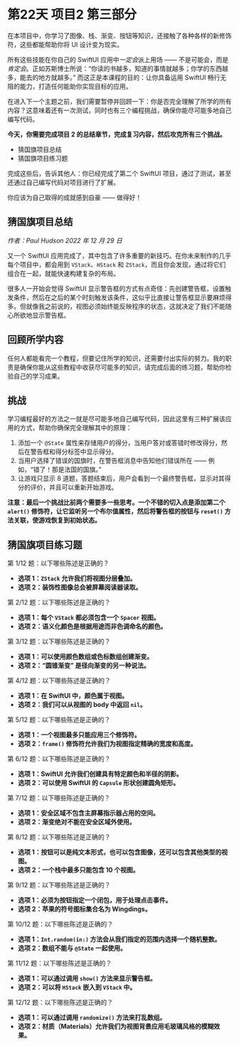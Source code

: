 # 第22天 项目2 第三部分

在本项目中，你学习了图像、栈、渐变、按钮等知识，还接触了各种各样的新修饰符，这些都能帮助你将 UI 设计变为现实。

所有这些技能在你自己的 SwiftUI 应用中*一定会*派上用场 —— 不是可能会，而是*肯定会*。正如苏斯博士所说：“你读的书越多，知道的事情就越多；你学的东西越多，能去的地方就越多。” 而这正是本课程的目的：让你具备运用 SwiftUI 畅行无阻的能力，打造任何能助你实现目标的应用。

在进入下一个主题之前，我们需要暂停并回顾一下：你是否完全理解了所学的所有内容？这意味着还有一次测试，同时也有三个编程挑战，确保你能尽可能多地自己编写代码。

**今天，你需要完成项目 2 的总结章节，完成复习内容，然后攻克所有三个挑战。**

- 猜国旗项目总结
- 猜国旗项目练习题

完成这些后，告诉其他人：你已经完成了第二个 SwiftUI 项目，通过了测试，甚至还通过自己编写代码对项目进行了扩展。

你应该为自己取得的成就感到自豪 —— 做得好！



## 猜国旗项目总结

*作者：Paul Hudson 2022 年 12 月 29 日*

又一个 SwiftUI 应用完成了，其中包含了许多重要的新技巧。在你未来制作的几乎每个项目中，都会用到 `VStack`、`HStack` 和 `ZStack`，而且你会发现，通过将它们组合在一起，就能快速构建复杂的布局。

很多人一开始会觉得 SwiftUI 显示警告框的方式有点奇怪：先创建警告框，设置触发条件，然后在之后的某个时刻触发该条件，这似乎比直接让警告框显示要麻烦得多。但就像我之前说的，视图必须始终能反映程序的状态，这就决定了我们不能随心所欲地显示警告框。

## 回顾所学内容

任何人都能看完一个教程，但要记住所学的知识，还需要付出实际的努力。我的职责是确保你能从这些教程中收获尽可能多的知识，请完成后面的练习题，帮助你检验自己的学习成果。

## 挑战

学习编程最好的方法之一就是尽可能多地自己编写代码，因此这里有三种扩展该应用的方式，帮助你确保完全理解其中的原理：

1. 添加一个 `@State` 属性来存储用户的得分，当用户答对或答错时修改得分，然后在警告框和得分标签中显示得分。
2. 当用户选择了错误的国旗时，在警告框消息中告知他们错误所在 —— 例如，“错了！那是法国的国旗。”
3. 让游戏只显示 8 道题，答题结束后，用户会看到一个最终警告框，显示对其得分的评价，并且可以重新开始游戏。

**注意：最后一个挑战比前两个需要多一些思考。一个不错的切入点是添加第二个 `alert()` 修饰符，让它监听另一个布尔值属性，然后将警告框的按钮与 `reset()` 方法关联，使游戏恢复到初始状态。**



## 猜国旗项目练习题

第 1/12 题：以下哪些陈述是正确的？

- **选项 1：`ZStack` 允许我们将视图分层叠加。**
- **选项 2：装饰性图像总会被屏幕阅读器读取。**

第 2/12 题：以下哪些陈述是正确的？

- **选项 1：每个 `VStack` 都必须包含一个 `Spacer` 视图。**
- **选项 2：语义化颜色是根据用途而非色调命名的颜色。**

第 3/12 题：以下哪些陈述是正确的？

- **选项 1：可以使用颜色数组或色标数组创建渐变。**
- **选项 2：“圆锥渐变” 是径向渐变的另一种说法。**

第 4/12 题：以下哪些陈述是正确的？

- **选项 1：在 SwiftUI 中，颜色属于视图。**
- **选项 2：我们可以从视图的 body 中返回 `nil`。**

第 5/12 题：以下哪些陈述是正确的？

- **选项 1：一个视图最多只能应用三个修饰符。**
- **选项 2：`frame()` 修饰符允许我们为视图指定精确的宽度和高度。**

第 6/12 题：以下哪些陈述是正确的？

- **选项 1：SwiftUI 允许我们创建具有特定颜色和半径的阴影。**
- **选项 2：可以使用 SwiftUI 的 `Capsule` 形状创建圆角矩形。**

第 7/12 题：以下哪些陈述是正确的？

- **选项 1：安全区域不包含主屏幕指示器占用的空间。**
- **选项 2：渐变绝对不能在安全区域外使用。**

第 8/12 题：以下哪些陈述是正确的？

- **选项 1：按钮可以是纯文本形式，也可以包含图像，还可以包含其他类型的视图。**
- **选项 2：一个栈中最多只能包含 10 个视图。**

第 9/12 题：以下哪些陈述是正确的？

- **选项 1：必须为按钮指定一个闭包，用于处理点击事件。**
- **选项 2：苹果的符号图标集合名为 Wingdings。**

第 10/12 题：以下哪些陈述是正确的？

- **选项 1：`Int.random(in:)` 方法会从我们指定的范围内选择一个随机整数。**
- **选项 2：数组不能与 `@State` 一起使用。**

第 11/12 题：以下哪些陈述是正确的？

- **选项 1：可以通过调用 `show()` 方法来显示警告框。**
- **选项 2：可以将 `HStack` 嵌入到 `VStack` 中。**

第 12/12 题：以下哪些陈述是正确的？

- **选项 1：可以通过调用 `randomize()` 方法来打乱数组。**
- **选项 2：材质（Materials）允许我们为视图背景应用毛玻璃风格的模糊效果。**